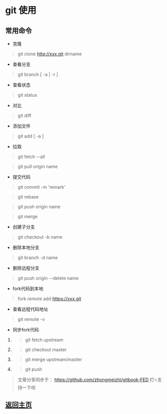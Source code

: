 # git 使用

## 常用命令

* 克隆
> git clone http://xxx.git dirname

* 查看分支
> git branch [ -a | -r ]

* 查看状态
> git status

* 对比
> git diff

* 添加文件
> git add [ -a ]

* 拉取
> git fetch --all

> git pull origin name

* 提交代码
> git commit -m 'remark'

> git rebase

> git push origin name

> git merge

* 创建子分支
> git checkout -b name

* 删除本地分支
> git branch -d name

* 删除远程分支
> git push origin --delete name

* fork代码到本地
> fork remote add https://xxx.git

* 查看远程代码地址
> git remote -v

* 同步fork代码
1. > git fetch upstream
2. > git checkout master
3. > git merge upstream/master
4. > git push

> 文章分享同步于： https://github.com/zhongmeizhi/gitbook-FED 打⭐支持一下呗
## [返回主页](/README.md)